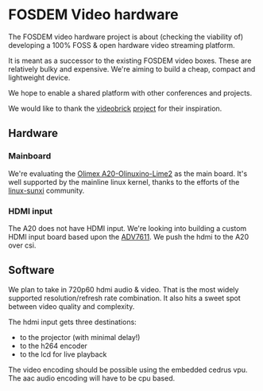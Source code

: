 # FOSDEM Video hardware

The FOSDEM video hardware project is about (checking the viability of) developing a 100% FOSS & open hardware video streaming platform.

It is meant as a successor to the existing FOSDEM video boxes. These are relatively bulky and expensive. We're aiming to build a cheap, compact and lightweight device.

We hope to enable a shared platform with other conferences and projects.

We would like to thank the [videobrick](https://videobrick.wordpress.com/) [project](https://github.com/videobrick) for their inspiration. 

## Hardware
### Mainboard
We're evaluating the [Olimex A20-Olinuxino-Lime2](https://www.olimex.com/Products/OLinuXino/A20/A20-OLinuXino-LIME2/) as the main board. It's well supported by the mainline linux kernel, thanks to the efforts of the [linux-sunxi](https://linux-sunxi.org) community.

### HDMI input
The A20 does not have HDMI input. We're looking into building a custom HDMI input board based upon the [ADV7611](https://www.analog.com/en/products/adv7611.html). We push the hdmi to the A20 over csi.

## Software
We plan to take in 720p60 hdmi audio & video. That is the most widely supported resolution/refresh rate combination. It also hits a sweet spot between video quality and complexity.

The hdmi input gets three destinations:
 * to the projector (with minimal delay!)
 * to the h264 encoder
 * to the lcd for live playback 
 
The video encoding should be possible using the embedded cedrus vpu. The aac audio encoding will have to be cpu based.
